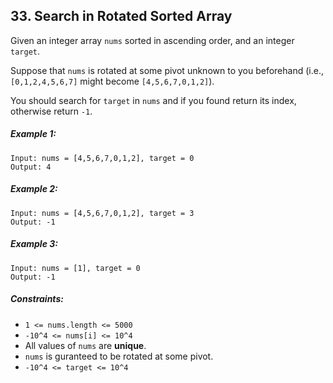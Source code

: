 ## 33. Search in Rotated Sorted Array
Given an integer array ```nums``` sorted in ascending order, and an integer ```target```.

Suppose that ```nums``` is rotated at some pivot unknown to you beforehand (i.e., ```[0,1,2,4,5,6,7]``` might become ```[4,5,6,7,0,1,2]```).

You should search for ```target``` in ```nums``` and if you found return its index, otherwise return ```-1```.

##### Example 1:
```
Input: nums = [4,5,6,7,0,1,2], target = 0
Output: 4
```
##### Example 2:
```
Input: nums = [4,5,6,7,0,1,2], target = 3
Output: -1
```
##### Example 3:
```
Input: nums = [1], target = 0
Output: -1
```
##### Constraints:

* ```1 <= nums.length <= 5000```
* ```-10^4 <= nums[i] <= 10^4```
* All values of ```nums``` are **unique**.
* ```nums``` is guranteed to be rotated at some pivot.
* ```-10^4 <= target <= 10^4```